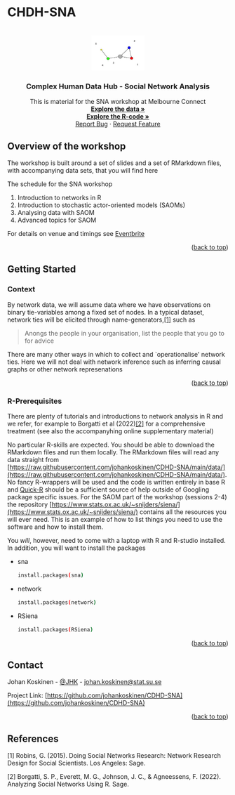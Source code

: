 # CHDH-SNA
<!-- PROJECT LOGO -->
<br />
<div align="center">
  <a href="https://github.com/johankoskinen/CHDH-SNA">
      <img src="images/smallnet.jpg" alt="Logo" width="120" height="80">
   </a>

  <h3 align="center">Complex Human Data Hub - Social Network Analysis</h3>

  <p align="center">
    This is material for the SNA workshop at Melbourne Connect
    <br />
    <a href="https://github.com/johankoskinen/tree/main/CHDH-SNA/data"><strong>Explore the data »</strong></a>
    <br />
    <a href="https://github.com/johankoskinen/CHDH-SNA/tree/main/Markdowns"><strong>Explore the R-code »</strong></a>
    <br />
    <a href="https://github.com/johankoskinen/CHDH-SNA/issues">Report Bug</a>
    ·
    <a href="https://github.com/johankoskinen/CHDH-SNA/issues">Request Feature</a>
  </p>
</div>


<!-- OVERVIEW -->
## Overview of the workshop

The workshop is built around a set of slides and a set of RMarkdown files, with accompanying data sets, that you will find here

The schedule for the SNA workshop
1. Introduction to networks in R
2. Introduction to stochastic actor-oriented models (SAOMs)
3. Analysing data with SAOM
4. Advanced topics for SAOM

For details on venue and timings see [Eventbrite](https://www.eventbrite.com/e/network-analysis-workshop-tickets-528916191567)


<p align="right">(<a href="#readme-top">back to top</a>)</p>


<!-- GETTING STARTED -->
## Getting Started



### Context

By network data, we will assume data where we have observations on binary tie-variables among a fixed set of nodes. In a typical dataset, network ties will be elicited through name-generators,[[1]](#1) such as

> Anongs the people in your organisation, list the people that you go to for advice

There are many other ways in which to collect and `operationalise' network ties. Here we will not deal with network inference such as inferring causal graphs or other network represenations

<p align="right">(<a href="#readme-top">back to top</a>)</p>

### R-Prerequisites

There are plenty of tutorials and introductions to network analysis in R and we refer, for example to Borgatti et al (2022)[[2]](#2) for a comprehensive treatment (see also the accompanyhing online supplementary material)

No particular R-skills are expected. You should be able to download the RMarkdown files and run them locally. The RMarkdown files will read any data straight from [https://raw.githubusercontent.com/johankoskinen/CDHD-SNA/main/data/](https://raw.githubusercontent.com/johankoskinen/CDHD-SNA/main/data/). No fancy R-wrappers will be used and the code is written entirely in base R and [Quick-R](https://www.statmethods.net/)
should be a sufficient source of help outside of Googling package specific issues. For the SAOM part of the workshop (sessions 2-4) the repository 
[https://www.stats.ox.ac.uk/~snijders/siena/](https://www.stats.ox.ac.uk/~snijders/siena/) contains all the resources you will ever need.
This is an example of how to list things you need to use the software and how to install them.

You *will*, however, need to come with a laptop with R and R-studio installed. In addition, you will want to install the packages
* sna
  ```sh
  install.packages(sna)
* network
  ```sh
  install.packages(network)  
  
* RSiena
  ```sh
  install.packages(RSiena)

<p align="right">(<a href="#readme-top">back to top</a>)</p>

<!-- CONTACT -->
## Contact

Johan Koskinen - [@JHK](https://twitter.com/drjohankoskinen) - johan.koskinen@stat.su.se

Project Link: [https://github.com/johankoskinen/CDHD-SNA](https://github.com/johankoskinen/CDHD-SNA)

<p align="right">(<a href="#readme-top">back to top</a>)</p>

## References
<a id="1">[1]</a> 
Robins, G. (2015).
Doing Social Networks Research: Network Research Design for Social Scientists.
Los Angeles: Sage.

<a id="2">[2]</a> 
Borgatti, S. P., Everett, M. G., Johnson, J. C., & Agneessens, F. (2022).
Analyzing Social Networks Using R.
Sage.
